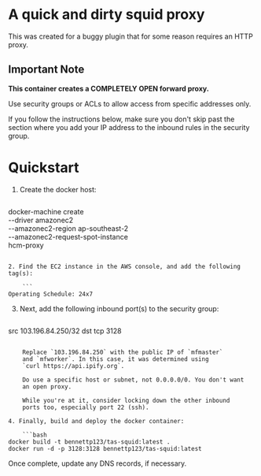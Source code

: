 # A quick and dirty squid proxy

This was created for a buggy plugin that for some reason
requires an HTTP proxy. 


## Important Note

**This container creates a COMPLETELY OPEN forward proxy.**

Use security groups or ACLs to allow access from specific
addresses only.

If you follow the instructions below, make sure you don't
skip past the section where you add your IP address to
the inbound rules in the security group.


# Quickstart

1. Create the docker host:

    ```bash
docker-machine create \
    --driver amazonec2 \
    --amazonec2-region ap-southeast-2 \
    --amazonec2-request-spot-instance \
    hcm-proxy
```

2. Find the EC2 instance in the AWS console, and add the following tag(s):

    ```
Operating Schedule: 24x7
```

3. Next, add the following inbound port(s) to the security group:

    ```
src 103.196.84.250/32 dst tcp 3128
```

    Replace `103.196.84.250` with the public IP of `mfmaster`
    and `mfworker`. In this case, it was determined using
    `curl https://api.ipify.org`.

    Do use a specific host or subnet, not 0.0.0.0/0. You don't want
    an open proxy.

    While you're at it, consider locking down the other inbound
    ports too, especially port 22 (ssh).

4. Finally, build and deploy the docker container:

    ```bash
docker build -t bennettp123/tas-squid:latest .
docker run -d -p 3128:3128 bennettp123/tas-squid:latest
```

Once complete, update any DNS records, if necessary.
